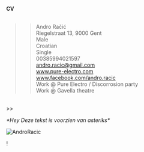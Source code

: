 

**CV** <br><br>
>> Andro Račić<br>
>> Riegelstraat 13, 9000 Gent<br>
>>Male<br>
>>Croatian<br>
>>Single<br>
>>00385994021597<br>
>>andro.racic@gmail.com<br>
>>www.pure-electro.com<br>
>>www.facebook.com/andro.racic<br>
>>Work @ Pure Electro / Discorrosion party<br>
>>Work @ Gavella theatre<br>
<br>
>>

_\*Hey Deze tekst is voorzien van asteriks\*_

![AndroRacic](http://www.dm2-web.com/t12/img/androprofil.jpg "Andro Racic")

\!


